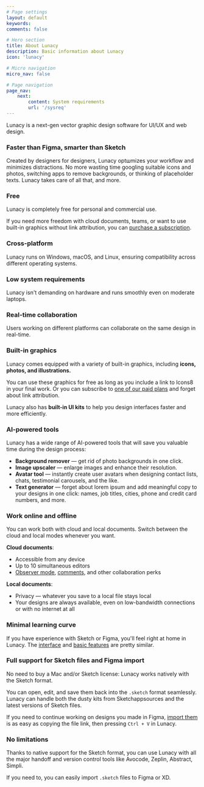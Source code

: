 ```yaml
---
# Page settings
layout: default
keywords:
comments: false

# Hero section
title: About Lunacy
description: Basic information about Lunacy
icon: 'lunacy'

# Micro navigation
micro_nav: false

# Page navigation
page_nav:
    next:
        content: System requirements
        url: '/sysreq'
---
```



Lunacy is a next-gen vector graphic design software for UI/UX and web design. 

### Faster than Figma, smarter than Sketch

Created by designers for designers, Lunacy optшmizes your workflow and minimizes distractions. No more wasting time googling suitable icons and photos, switching apps to remove backgrounds, or thinking of placeholder texts. Lunacy takes care of all that, and more.

### Free

Lunacy is completely free for personal and commercial use.

If you need more freedom with cloud documents, teams, or want to use built-in graphics without link attribution, you can <a href="https://lunacy.docs.icons8.com/subscriptions/" target="_blank">purchase a subscription</a>.

### Cross-platform

Lunacy runs on Windows, macOS, and Linux, ensuring compatibility across different operating systems.

### Low system requirements

Lunacy isn't demanding on hardware and runs smoothly even on moderate laptops. 

### Real-time collaboration

Users working on different platforms can collaborate on the same design in real-time.

### Built-in graphics

Lunacy comes equipped with a variety of built-in graphics, including **icons, photos, and illustrations.**

You can use these graphics for free as long as you include a link to Icons8 in your final work. Or you can subscribe to <a href="https://lunacy.docs.icons8.com/subscriptions/#graphics-subscriptions" target="_blank">one of our paid plans</a> and forget about link attribution.

Lunacy also has **built-in UI kits** to help you design interfaces faster and more efficiently.

### AI-powered tools 

Lunacy has a wide range of AI-powered tools that will save you valuable time during the design process:

* **Background remover** — get rid of photo backgrounds in one click.
* **Image upscaler** — enlarge images and enhance their resolution.
* **Avatar tool** — instantly create user avatars when designing contact lists, chats, testimonial carousels, and the like.
* **Text generator** — forget about lorem ipsum and add meaningful copy to your designs in one click: names, job titles, cities, phone and credit card numbers, and more.

### Work online and offline

You can work both with cloud and local documents. Switch between the cloud and local modes whenever you want.

**Cloud documents**:

* Accessible from any device
* Up to 10 simultaneous editors
* <a href="https://lunacy.docs.icons8.com/clouddocs/#observer-mode" target="_blank">Observer mode</a>, <a href="https://lunacy.docs.icons8.com/comments/" target="_blank">comments</a>, and other collaboration perks

**Local documents**:

* Privacy — whatever you save to a local file stays local
* Your designs are always available, even on low-bandwidth connections or with no internet at all

### Minimal learning curve

If you have experience with Sketch or Figma, you'll feel right at home in Lunacy. The <a href="https://lunacy.docs.icons8.com/interface/" target="_blank">interface</a> and <a href="https://lunacy.docs.icons8.com/basics/" target="_blank">basic features</a> are pretty similar.

### Full support for Sketch files and Figma import

No need to buy a Mac and/or Sketch license: Lunacy works natively with the Sketch format. 

You can open, edit, and save them back into the `.sketch` format seamlessly. Lunacy can handle both the dusty kits from Sketchappsources and the latest versions of Sketch files.

If you need to continue working on designs you made in Figma, <a href="https://lunacy.docs.icons8.com/interface/#importing-documents" target="_blank">import them</a> is as easy as copying the file link, then pressing `Ctrl + V` in Lunacy.

### No limitations

Thanks to native support for the Sketch format, you can use Lunacy with all the major handoff and version control tools like Avocode, Zeplin, Abstract, Simpli.

If you need to, you can easily import `.sketch` files to Figma or XD.
